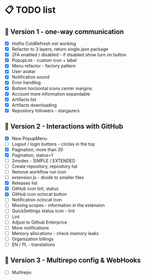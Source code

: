 # 📋 TODO list

## 🚀 Version 1 - one-way communication

- [x] Hotfix ColdRefresh not working
- [x] Refactor to 3 layers, return single json package
- [x] 2FA enabled / disabled - if disabled show turn on button
- [x] PopupList - custom icon + label
- [x] Menu refactor - factory pattern
- [x] User avatar
- [x] Notification sound
- [x] Error handling
- [x] Bottom horizontal icons center margins
- [x] Account more information expandable
- [x] Artifacts list
- [x] Artifacts downloading
- [x] Repository followers - stargazers

## 🌟 Version 2 - Interactions with GitHub
- [x] New PopupMenu
- [ ] Logout / login buttons - circles in the top
- [x] Pagination, more than 30
- [x] Pagination, status=1
- [ ] 2modes - SIMPLE / EXTENDED
- [ ] Create repository, repository list
- [ ] Remove workflow run icon
- [ ] extension.js - divide to smaller files
- [x] Releases list
- [x] GitHub icon tint, status
- [x] GitHub icon octocat button
- [ ] Notification octocat icon
- [ ] Missing scopes - information in the extension
- [ ] QuickSettings status icon - tint
- [ ] Lint
- [ ] Adjust to Github Enterprice
- [ ] More notifications
- [ ] Memory allocations - check memory leaks
- [ ] Organization billings
- [ ] EN / PL - translations

## 🎯 Version 3 - Multirepo config & WebHooks

- [ ] Multirepo
